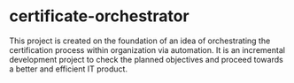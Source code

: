 # certificate-orchestrator
This project is created on the foundation of an idea of orchestrating the certification process within organization via automation. It is an incremental development project to check the planned objectives and proceed towards a better and efficient IT product.
